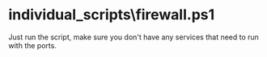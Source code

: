 # individual_scripts\firewall.ps1
Just run the script, make sure you don't have any services that need to run with the ports.